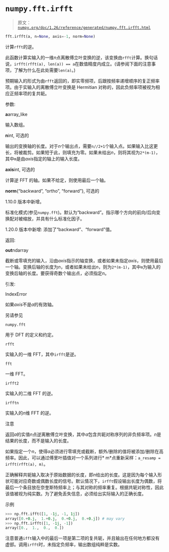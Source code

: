 # `numpy.fft.irfft`

> 原文：[`numpy.org/doc/1.26/reference/generated/numpy.fft.irfft.html`](https://numpy.org/doc/1.26/reference/generated/numpy.fft.irfft.html)

```py
fft.irfft(a, n=None, axis=-1, norm=None)
```

计算`rfft`的逆。

此函数计算实输入的一维*n*点离散傅立叶变换的逆，该变换由`rfft`计算。换句话说，`irfft(rfft(a), len(a)) == a`在数值精度内成立。(请参阅下面的注意事项，了解为什么在此处需要`len(a)`。)

预期输入的形式为由`rfft`返回的，即实零频项，后跟按频率递增顺序的复正频率项。由于实输入的离散傅立叶变换是 Hermitian 对称的，因此负频率项被视为相应正频率项的复共轭。

参数:

**a**array_like

输入数组。

**n**int, 可选的

输出的变换轴的长度。对于*n*个输出点，需要`n//2+1`个输入点。如果输入比这更长，将被裁剪。如果短于此，则填充为零。如果未给出*n*，则将其视为`2*(m-1)`，其中`m`是由*axis*指定的轴上的输入长度。

**axis**int, 可选的

计算逆 FFT 的轴。如果不给定，则使用最后一个轴。

**norm**{“backward”, “ortho”, “forward”}, 可选的

1.10.0 版本中新增。

标准化模式(参见`numpy.fft`)。默认为“backward”。指示哪个方向的前向/后向变换配对被缩放，并具有什么标准化因子。

1.20.0 版本中新增: 添加了“backward”、“forward”值。

返回:

**out**ndarray

截断或零填充的输入，沿由*axis*指示的轴变换，或者如果未指定*axis*，则使用最后一个轴。变换后轴的长度为*n*，或者如果未给出*n*，则为`2*(m-1)`，其中`m`为输入的变换后轴的长度。要获得奇数个输出点，必须指定*n*。

引发:

IndexError

如果*axis*不是*a*的有效轴。

另请参见

`numpy.fft`

用于 DFT 的定义和约定。

`rfft`

实输入的一维 FFT，其中`irfft`是逆。

`fft`

一维 FFT。

`irfft2`

实输入的二维 FFT 的逆。

`irfftn`

实输入的*n*维 FFT 的逆。

注意

返回*a*的实值*n*点逆离散傅立叶变换，其中*a*包含共轭对称序列的非负频率项。*n*是结果的长度，而不是输入的长度。

如果指定一个*n*，使得*a*必须进行零填充或截断，额外/删除的值将被添加/删除在高频率。因此，可以通过傅里叶插值对一个系列进行* m*点重新采样：`a_resamp = irfft(rfft(a), m)`。

正确解释共轭输入取决于原始数据的长度，即*n*给出的长度。这是因为每个输入形状可能对应奇数或偶数长度的信号。默认情况下，`irfft`假设输出长度为偶数，将最后一个条目放在奈奎斯特频率上；与其对称的频率重复。根据共轭对称性，因此该值被视为纯实数。为了避免丢失信息，必须给出实际输入的正确长度。

示例

```py
>>> np.fft.ifft([1, -1j, -1, 1j])
array([0.+0.j,  1.+0.j,  0.+0.j,  0.+0.j]) # may vary
>>> np.fft.irfft([1, -1j, -1])
array([0.,  1.,  0.,  0.]) 
```

注意普通`ifft`输入中的最后一项是第二项的复共轭，并且输出在任何地方都没有虚部。调用`irfft`时，未指定负频率，输出数组纯粹是实数。
